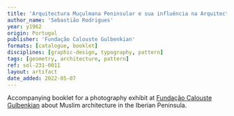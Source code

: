 ```yaml
---
title: 'Arquitectura Muçulmana Peninsular e sua influência na Arquitectura Cristã'
author_name: 'Sebastião Rodrigues'
year: y1962
origin: Portugal
publisher: 'Fundação Calouste Gulbenkian'
formats: [catalogue, booklet]
disciplines: [graphic-design, typography, pattern]
tags: [geometry, architecture, pattern]
ref: sol-231-0011
layout: artifact
date_added: 2022-05-07
---
```

Accompanying booklet for a photography exhibit at <a class="text-cat-link publisher" href="/publishers/Fundação Calouste Gulbenkian/">Fundação Calouste Gulbenkian</a> about Muslim architecture in the Iberian Peninsula.
